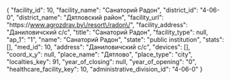 {
    "facility_id": 10,
    "facility_name": "Санаторий Радон",
    "district_id": "4-06-0",
    "district_name": "Дятловский район",
    "facility_url": "https:\/\/www.agrozdrav.by\/resort\/radon\/",
    "facility_address": "Даниловичский с\/с",
    "title": "Санаторий Радон",
    "facility_type": null,
    "ap_1": "1",
    "name": "Санаторий Радон",
    "state": "public institution",
    "stats": [],
    "med_id": 10,
    "address": "Даниловичский с\/с",
    "devices": [],
    "coord_x_y": null,
    "place_name": "Дятлово",
    "place_type": "city",
    "localties_key": 91,
    "year_of_closing": null,
    "year_of_opening": "0",
    "healthcare_facility_key": 10,
    "administrative_division_id": "4-06-0"
}